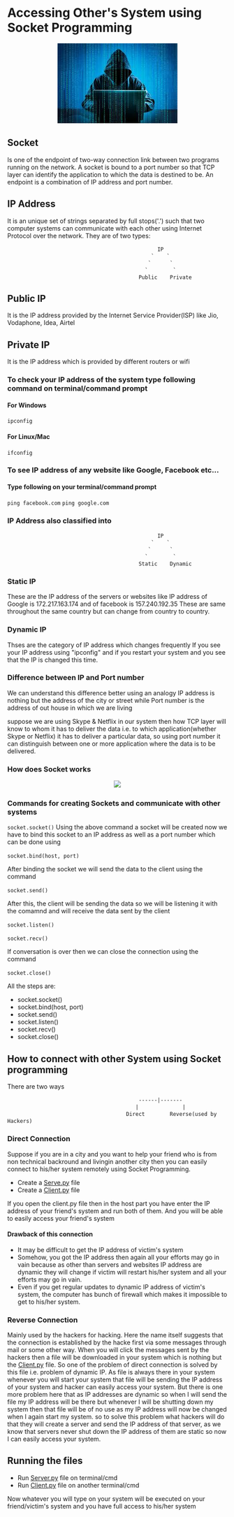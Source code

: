 # Accessing Other's System using Socket Programming

<p align="center">
  <img src = "images/ethical_hacker.jpg" />
</p>

## Socket
Is one of the endpoint of two-way connection link between two programs running on the network. A socket is bound to a port number so
that TCP layer can identify the application to which the data is destined to be. An endpoint is a combination of IP address and port number.

## IP Address
It is an unique set of strings separated by full stops('.') such that two computer systems can communicate with each other using Internet
Protocol over the network. 
They are of two types:
```
                                                IP
                                              `    `
                                             `      `
                                            `        `
                                          Public    Private 
```
## Public IP
It is the IP address provided by the Internet Service Provider(ISP) like Jio, Vodaphone, Idea, Airtel

## Private IP
It is the IP address which is provided by different routers or wifi

### To check your IP address of the system type following command on terminal/command prompt
#### For Windows
``` ipconfig ```

#### For Linux/Mac
``` ifconfig ```

### To see IP address of any website like Google, Facebook etc...
#### Type following on your terminal/command prompt
` ping facebook.com `
` ping google.com `

### IP Address also classified into
```
                                                IP
                                              `    `
                                             `      `
                                            `        `
                                          Static    Dynamic 
```
### Static IP
These are the IP address of the servers or websites like IP address of Google is 172.217.163.174 and of facebook is 157.240.192.35
These are same throughout the same country but can change from country to country.

### Dynamic IP
Thses are the category of IP address which changes frequently
If you see your IP address using "ipconfig" and if you restart your system and you see that the IP is changed this time.

### Difference between IP and Port number
We can understand this difference better using an analogy
IP address is nothing but the address of the city or street while Port number is the address of out house in which we are living

suppose we are using Skype & Netflix in our system then how TCP layer will know to whom it has to deliver the data i.e. to which application(whether Skype or Netflix) it has to deliver a particular data, so using port number it can distinguish between one or more application where the data is to be delivered.  

### How does Socket works

<p align="center">
  <img src = "images/socket.png" />
</p>


### Commands for creating Sockets and communicate with other systems

` socket.socket() `
Using the above command a socket will be created now we have to bind this socket to an IP address as well as a port number which can be
done using

`socket.bind(host, port)`

After binding the socket we will send the data to the client using the command

`socket.send()`

After this, the client will be sending the data so we will be listening it with the comamnd and will receive the data sent by the client

```socket.listen()```

```socket.recv()```

If conversation is over then we can close the connection using the command

`socket.close()`

All the steps are:
  - socket.socket()
  - socket.bind(host, port)
  - socket.send()
  - socket.listen()
  - socket.recv()
  - socket.close()
  
## How to connect with other System using Socket programming

There are two ways
```                                             
                                          ------|------- 
                                         |              |
                                      Direct        Reverse(used by Hackers)
```

### Direct Connection
Suppose if you are in a city and you want to help your friend who is from non technical backround and livingin another city then you
can easily connect to his/her system remotely using Socket Programming.
  - Create a [Serve.py](https://github.com/kampaitees/Ethical-Hacking-using-Socket-Programming/blob/master/Single%20Client(Reverse%20shell%20V1)/server.py) file
  - Create a [Client.py](https://github.com/kampaitees/Ethical-Hacking-using-Socket-Programming/blob/master/Single%20Client(Reverse%20shell%20V1)/client.py) file

If you open the client.py file then in the host part you have enter the IP address of your friend's system and run both of them.
And you will be able to easily access your friend's system

#### Drawback of this connection
  - It may be difficult to get the IP address of victim's system 
  - Somehow, you got the IP address then again all your efforts may go in vain because as other than servers and websites IP address
    are dynamic they will change if victim will restart his/her system and all your efforts may go in vain.
  - Even if you get regular updates to dynamic IP address of victim's system, the computer has bunch of firewall which makes it             impossible to get to his/her system.
  
### Reverse Connection
Mainly used by the hackers for hacking. Here the name itself suggests that the connection is established by the hacke first via some
messages through mail or some other way. When you will click the messages sent by the hackers then a file will be downloaded in your
system which is nothing but the [Client.py](https://github.com/kampaitees/Ethical-Hacking-using-Socket-Programming/blob/master/Single%20Client(Reverse%20shell%20V1)/client.py) file. 
So one of the problem of direct connection is solved by this file i.e. problem of dynamic IP. As file is always there in your system
whenever you will start your system that file will be sending the IP address of your system and hacker can easily access your system.
But there is one more problem here that as IP addresses are dynamic so when I will send the file my IP address will be there but whenever I will be shutting down my system then that file will be of no use as my IP address will now be changed when I again start my system. so to solve this problem what hackers will do that they will create a server and send the IP address of that server, as we know that servers never shut down the IP address of them are static so now I can easily access your system.

## Running the files
  - Run [Server.py](https://github.com/kampaitees/Ethical-Hacking-using-Socket-Programming/blob/master/Single%20Client(Reverse%20shell%20V1)/server.py) file on terminal/cmd
  - Run [Client.py](https://github.com/kampaitees/Ethical-Hacking-using-Socket-Programming/blob/master/Single%20Client(Reverse%20shell%20V1)/client.py) file on another terminal/cmd
  
Now whatever you will type on your system will be executed on your friend/victim's system and you have full access to his/her system
